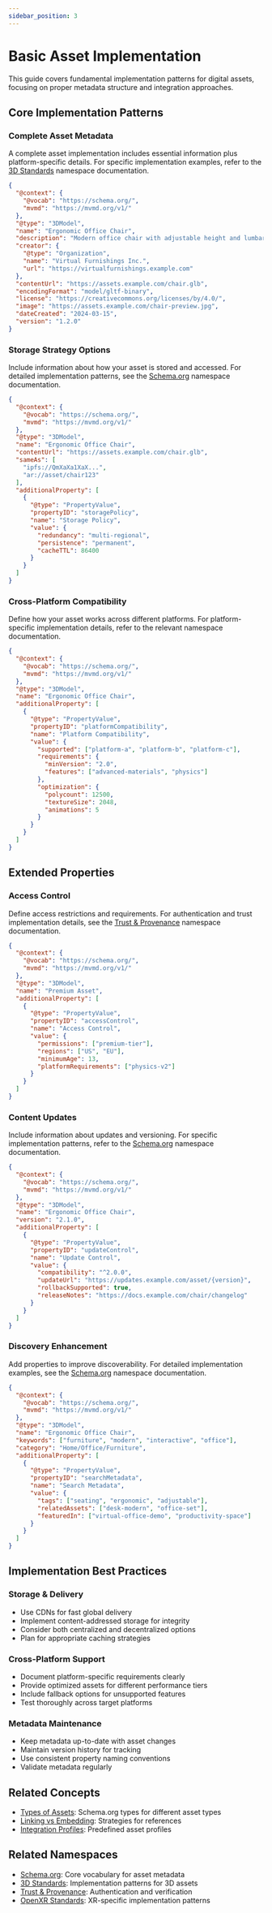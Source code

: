 ```yaml
---
sidebar_position: 3
---
```


# Basic Asset Implementation

This guide covers fundamental implementation patterns for digital assets, focusing on proper metadata structure and integration approaches.

## Core Implementation Patterns

### Complete Asset Metadata

A complete asset implementation includes essential information plus platform-specific details. For specific implementation examples, refer to the [3D Standards](../standards/overview.md) namespace documentation.

```json
{
  "@context": {
    "@vocab": "https://schema.org/",
    "mvmd": "https://mvmd.org/v1/"
  },
  "@type": "3DModel",
  "name": "Ergonomic Office Chair",
  "description": "Modern office chair with adjustable height and lumbar support",
  "creator": {
    "@type": "Organization",
    "name": "Virtual Furnishings Inc.",
    "url": "https://virtualfurnishings.example.com"
  },
  "contentUrl": "https://assets.example.com/chair.glb",
  "encodingFormat": "model/gltf-binary",
  "license": "https://creativecommons.org/licenses/by/4.0/",
  "image": "https://assets.example.com/chair-preview.jpg",
  "dateCreated": "2024-03-15",
  "version": "1.2.0"
}
```

### Storage Strategy Options

Include information about how your asset is stored and accessed. For detailed implementation patterns, see the [Schema.org](../standards/schema-org.md) namespace documentation.

```json
{
  "@context": {
    "@vocab": "https://schema.org/",
    "mvmd": "https://mvmd.org/v1/"
  },
  "@type": "3DModel",
  "name": "Ergonomic Office Chair",
  "contentUrl": "https://assets.example.com/chair.glb",
  "sameAs": [
    "ipfs://QmXaXa1XaX...",
    "ar://asset/chair123"
  ],
  "additionalProperty": [
    {
      "@type": "PropertyValue",
      "propertyID": "storagePolicy",
      "name": "Storage Policy",
      "value": {
        "redundancy": "multi-regional",
        "persistence": "permanent",
        "cacheTTL": 86400
      }
    }
  ]
}
```

### Cross-Platform Compatibility

Define how your asset works across different platforms. For platform-specific implementation details, refer to the relevant namespace documentation.

```json
{
  "@context": {
    "@vocab": "https://schema.org/",
    "mvmd": "https://mvmd.org/v1/"
  },
  "@type": "3DModel",
  "name": "Ergonomic Office Chair",
  "additionalProperty": [
    {
      "@type": "PropertyValue",
      "propertyID": "platformCompatibility",
      "name": "Platform Compatibility",
      "value": {
        "supported": ["platform-a", "platform-b", "platform-c"],
        "requirements": {
          "minVersion": "2.0",
          "features": ["advanced-materials", "physics"]
        },
        "optimization": {
          "polycount": 12500,
          "textureSize": 2048,
          "animations": 5
        }
      }
    }
  ]
}
```

## Extended Properties

### Access Control

Define access restrictions and requirements. For authentication and trust implementation details, see the [Trust & Provenance](../standards/overview.md) namespace documentation.

```json
{
  "@context": {
    "@vocab": "https://schema.org/",
    "mvmd": "https://mvmd.org/v1/"
  },
  "@type": "3DModel",
  "name": "Premium Asset",
  "additionalProperty": [
    {
      "@type": "PropertyValue",
      "propertyID": "accessControl",
      "name": "Access Control",
      "value": {
        "permissions": ["premium-tier"],
        "regions": ["US", "EU"],
        "minimumAge": 13,
        "platformRequirements": ["physics-v2"]
      }
    }
  ]
}
```

### Content Updates

Include information about updates and versioning. For specific implementation patterns, refer to the [Schema.org](../standards/schema-org.md) namespace documentation.

```json
{
  "@context": {
    "@vocab": "https://schema.org/",
    "mvmd": "https://mvmd.org/v1/"
  },
  "@type": "3DModel",
  "name": "Ergonomic Office Chair",
  "version": "2.1.0",
  "additionalProperty": [
    {
      "@type": "PropertyValue",
      "propertyID": "updateControl",
      "name": "Update Control",
      "value": {
        "compatibility": "^2.0.0",
        "updateUrl": "https://updates.example.com/asset/{version}",
        "rollbackSupported": true,
        "releaseNotes": "https://docs.example.com/chair/changelog"
      }
    }
  ]
}
```

### Discovery Enhancement

Add properties to improve discoverability. For detailed implementation examples, see the [Schema.org](../standards/schema-org.md) namespace documentation.

```json
{
  "@context": {
    "@vocab": "https://schema.org/",
    "mvmd": "https://mvmd.org/v1/"
  },
  "@type": "3DModel",
  "name": "Ergonomic Office Chair",
  "keywords": ["furniture", "modern", "interactive", "office"],
  "category": "Home/Office/Furniture",
  "additionalProperty": [
    {
      "@type": "PropertyValue",
      "propertyID": "searchMetadata",
      "name": "Search Metadata",
      "value": {
        "tags": ["seating", "ergonomic", "adjustable"],
        "relatedAssets": ["desk-modern", "office-set"],
        "featuredIn": ["virtual-office-demo", "productivity-space"]
      }
    }
  ]
}
```

## Implementation Best Practices

### Storage & Delivery
- Use CDNs for fast global delivery
- Implement content-addressed storage for integrity
- Consider both centralized and decentralized options
- Plan for appropriate caching strategies

### Cross-Platform Support
- Document platform-specific requirements clearly
- Provide optimized assets for different performance tiers
- Include fallback options for unsupported features
- Test thoroughly across target platforms

### Metadata Maintenance
- Keep metadata up-to-date with asset changes
- Maintain version history for tracking
- Use consistent property naming conventions
- Validate metadata regularly

## Related Concepts

- [Types of Assets](../concepts/types-of-assets.md): Schema.org types for different asset types
- [Linking vs Embedding](../concepts/linking-vs-embedding.md): Strategies for references
- [Integration Profiles](../integration-profiles/overview.md): Predefined asset profiles

## Related Namespaces

- [Schema.org](../standards/schema-org.md): Core vocabulary for asset metadata
- [3D Standards](../standards/overview.md): Implementation patterns for 3D assets
- [Trust & Provenance](../standards/overview.md): Authentication and verification
- [OpenXR Standards](../standards/openxr.md): XR-specific implementation patterns
